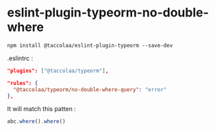 # eslint-plugin-typeorm-no-double-where

` npm install @taccolaa/eslint-plugin-typeorm --save-dev `

.eslintrc :
``` json
"plugins": ["@taccolaa/typeorm"], 
```

``` json
"rules": {
  "@taccolaa/typeorm/no-double-where-query": "error"
},
```
It will match this patten :

``` js
abc.where().where()
```
